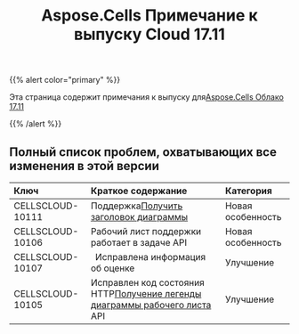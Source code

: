 ﻿---
title: Aspose.Cells Примечание к выпуску Cloud 17.11
second_title: Aspose.Cells Cloud Documen
type: docs
url: /ru/aspose-cells-cloud-17-11-release-notes/
aliases: [/aspose-cells-for-cloud-17-11-release-notes/]
description: Aspose.Cells Облако поддерживает Excel для создания, преобразования, слияния, разделения, защиты, операций с внутренними объектами и т. д.
weight: 10
---
{{% alert color="primary" %}} 

 Эта страница содержит примечания к выпуску для[Aspose.Cells Облако 17.11](https://apireference.aspose.cloud/cells/)

{{% /alert %}} 
## **Полный список проблем, охватывающих все изменения в этой версии**

|**Ключ**|**Краткое содержание**|**Категория**|
|:- |:- |:- |
|CELLSCLOUD-10111| Поддержка[Получить заголовок диаграммы](https://apireference.aspose.cloud/cells/#!/CellsCharts/CellsCharts_GetWorksheetChartTitle)|Новая особенность|
|CELLSCLOUD-10106 | Рабочий лист поддержки работает в задаче API|Новая особенность|
|CELLSCLOUD-10107|` `Исправлена информация об оценке| Улучшение|
|CELLSCLOUD-10105| Исправлен код состояния HTTP[Получение легенды диаграммы рабочего листа](https://apireference.aspose.cloud/cells/#!/CellsCharts/CellsCharts_GetWorksheetChartLegend) API|Улучшение|

